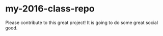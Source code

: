 # my-2016-class-repo
Please contribute to this great project! It is going to do some great social good. 

